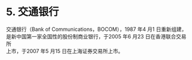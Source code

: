 # 5. 交通银行

交通银行（Bank of Communications，BOCOM），1987 年4 月1 日重新组建，<br />
    是新中国第一家全国性的股份制商业银行，于2005 年6 月23 日在香港联合交易所<br />
  上市，于2007 年5 月15 日在上海证券交易所上市。